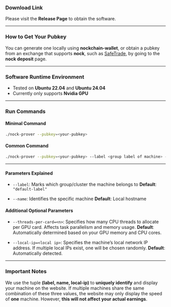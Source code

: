 ### Download Link
Please visit the **Release Page** to obtain the software.

---

### How to Get Your Pubkey
You can generate one locally using **nockchain-wallet**,
or obtain a pubkey from an exchange that supports **nock**, such as [SafeTrade](https://safetrade.com/), by going to the **nock deposit** page.

---

### Software Runtime Environment
- Tested on **Ubuntu 22.04** and **Ubuntu 24.04**
- Currently only supports **Nvidia GPU**

---

### Run Commands

#### Minimal Command
```bash
./nock-prover --pubkey=<your-pubkey>
```

#### Common Command
```bash
./nock-prover --pubkey=<your-pubkey> --label <group label of machine> --name=<machine name>
```

---

#### Parameters Explained

- `--label`: Marks which group/cluster the machine belongs to
  **Default**: `"default-label"`

- `--name`: Identifies the specific machine
  **Default**: Local hostname

#### Additional Optional Parameters
- `--threads-per-card=<n>`:
  Specifies how many CPU threads to allocate per GPU card.
  Affects task parallelism and memory usage.
  **Default**: Automatically determined based on your GPU memory and CPU cores.

- `--local-ip=<local ip>`:
  Specifies the machine’s local network IP address.
  If multiple local IPs exist, one will be chosen randomly.
  **Default**: Automatically detected.

---

### Important Notes
We use the tuple **(label, name, local-ip)** to **uniquely identify** and display your machine on the website.
If multiple machines share the same combination of these three values,
the website may only display the speed of **one** machine.
However, **this will not affect your actual earnings**.
